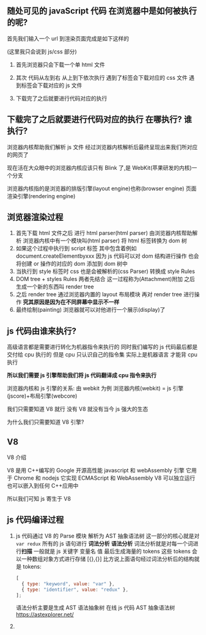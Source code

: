 ## 随处可见的 javaScript 代码 在浏览器中是如何被执行的呢?

首先我们输入一个 url 到渲染页面完成是如下这样的

(这里我只会说到 js/css 部分)

1. 首先浏览器只会下载一个单 html 文件

2. 其次 代码从左到右 从上到下依次执行 遇到了<link></link>标签会下载对应的 css 文件 遇到<script></script>标签会下载对应的 js 文件

3. 下载完了之后就要进行代码对应的执行

## 下载完了之后就要进行代码对应的执行 在哪执行? 谁执行?

浏览器内核帮助我们解析 js 文件 经过浏览器内核解析后最终呈现出来我们所对应的网页了

现在活在大众眼中的浏览器内核应该只有 Blink 了,是 WebKit(苹果研发的内核)一个分支

浏览器内核指的是浏览器的排版引擎(layout engine)也称(browser engine) 页面渲染引擎(rendering engine)

## 浏览器渲染过程

1. 首先下载 html 文件之后 进行 html parser(html parser) 由浏览器内核帮助解析 浏览器内核中有一个模块叫(html parser) 将 html 标签转换为 dom 树
2. 如果这个过程中执行到 script 标签 其中包含着例如 document.createElementbyxxx 因为 js 代码可以对 dom 结构进行操作 也会将创建 or 操作的对应的 dom 添加到 dom 树中
3. 当执行到 style 标签时 css 也是会被解析的(css Parser) 转换成 style Rules
4. DOM tree + styles Rules 两者先结合 这一过程称为(Attachment)附加 之后生成一个新的东西叫 render tree
5. 之后 render tree 通过浏览器内置的 layout 布局模块 再对 render tree 进行操作 **究其原因是因为在不同屏幕中显示不一样**
6. 最终绘制(painting) 浏览器就可以对他进行一个展示(display)了

## js 代码由谁来执行?

高级语言都是需要进行转化为机器指令来执行的 同时我们编写的 js 代码最后都是交付给 cpu 执行的 但是 cpu 只认识自己的指令集 实际上是机器语言 才能背 cpu 执行

**所以我们需要 js 引擎帮助我们将 js 代码翻译成 cpu 指令来执行**

浏览器内核和 js 引擎的关系: 由 webkit 为例 浏览器内核(webkit) = js 引擎(jscore)+布局引擎(webcore)

我们只需要知道 V8 就行 没有 V8 就没有当今 js 强大的生态

为什么我们只需要知道 V8 引擎?

## V8

V8 介绍

V8 是用 C++编写的 Google 开源高性能 javascript 和 webAssembly 引擎 它用于 Chrome 和 nodejs
它实现 ECMAScript 和 WebAssembly
V8 可以独立运行也可以嵌入到任何 C++应用中

所以我们可知 js 寄生于 V8

## js 代码编译过程

1. js 代码通过 V8 的 Parse 模块 解析为 AST 抽象语法树
   这一部分的核心就是对 `var redux` 所有的 js 语句进行 **词法分析** **语法分析**
   词法分析就是对每一个词进行**扫描** 一般就是 js 关键字 变量名 值 最后生成海量的 tokens
   这些 tokens 会以一种数组对象方式进行存储 [{},{}]
   比方说上面语句经过词法分析后的结构就是 tokens:

   ```js
   [
     { type: "keyword", value: "var" },
     { type: "identifier", value: "redux" },
   ];
   ```

   语法分析主要是生成 AST 语法抽象树
   在线 js 代码 AST 抽象语法树 https://astexplorer.net/

2.
